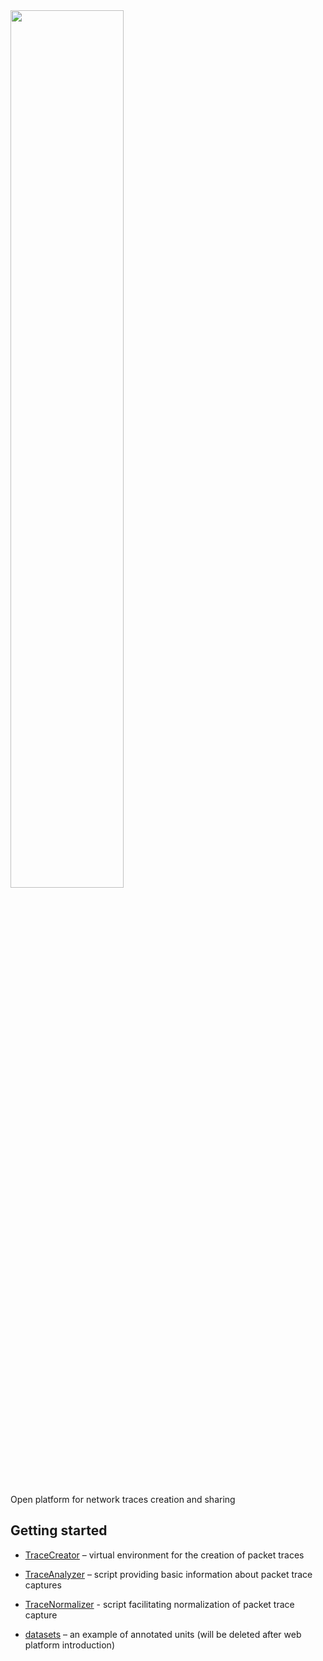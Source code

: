 <img src="https://is.muni.cz/www/325314/logo.png" style="padding-bottom: 20px" width="60%"/>

Open platform for network traces creation and sharing 

## Getting started

- [TraceCreator](TraceCreator) – virtual environment for the creation of packet traces

- [TraceAnalyzer](TraceAnalyzer) – script providing basic information about packet trace captures

- [TraceNormalizer](TraceNormalizer) - script facilitating normalization of packet trace capture

- [datasets](datasets) – an example of annotated units (will be deleted after web platform introduction)
